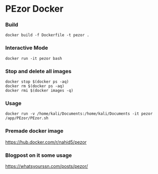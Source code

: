 # PEzor Docker

### Build
`docker build -f Dockerfile -t pezor .`

### Interactive Mode
`docker run -it pezor bash`

### Stop and delete all images
```
docker stop $(docker ps -aq)
docker rm $(docker ps -aq)
docker rmi $(docker images -q)
```


### Usage
`docker run -v /home/kali/Documents:/home/kali/Documents -it pezor /app/PEzor/PEzor.sh`

### Premade docker image
https://hub.docker.com/r/nahid5/pezor

### Blogpost on it some usage
https://whatsyourssn.com/posts/pezor/
